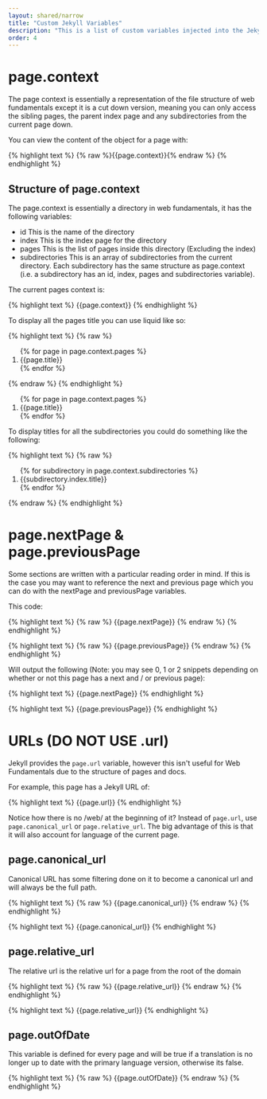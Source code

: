 ```yaml
---
layout: shared/narrow
title: "Custom Jekyll Variables"
description: "This is a list of custom variables injected into the Jekyll page that can be used to structure your page and the links through Web Fundamentals"
order: 4
---
```


# page.context

The page context is essentially a representation of the file structure of
web fundamentals except it is a cut down version, meaning you can only
access the sibling pages, the parent index page and any subdirectories
from the current page down.

You can view the content of the object for a page with:

{% highlight text %}
    {% raw %}{{page.context}}{% endraw %}
{% endhighlight %}

## Structure of page.context

The page.context is essentially a directory in web fundamentals, it has the
following variables:

- id
    This is the name of the directory
- index
    This is the index page for the directory
- pages
    This is the list of pages inside this directory (Excluding the index)
- subdirectories
    This is an array of subdirectories from the current directory. Each
    subdirectory has the same structure as page.context (i.e. a subdirectory
    has an id, index, pages and subdirectories variable).

The current pages context is:

{% highlight text %}
    {{page.context}}
{% endhighlight %}

To display all the pages title you can use liquid like so:

{% highlight text %}
{% raw %}
<ol>
  {% for page in page.context.pages %}
    <li>
    {{page.title}}
    </li>
  {% endfor %}
</ol>
{% endraw %}
{% endhighlight %}


<ol>
  {% for page in page.context.pages %}
    <li>
    {{page.title}}
    </li>
  {% endfor %}
</ol>

To display titles for all the subdirectories you could do something
like the following:


{% highlight text %}
{% raw %}
<ol>
  {% for subdirectory in page.context.subdirectories %}
    <li>
    {{subdirectory.index.title}}
    </li>
  {% endfor %}
</ol>
{% endraw %}
{% endhighlight %}

# page.nextPage & page.previousPage

Some sections are written with a particular reading order in mind. If this is
the case you may want to reference the next and previous page which you can
do with the nextPage and previousPage variables.

This code:

{% highlight text %}
{% raw %}
{{page.nextPage}}
{% endraw %}
{% endhighlight %}

{% highlight text %}
{% raw %}
{{page.previousPage}}
{% endraw %}
{% endhighlight %}

Will output the following (Note: you may see 0, 1 or 2 snippets depending
  on whether or not this page has a next and / or previous page):

{% highlight text %}
{{page.nextPage}}
{% endhighlight %}


{% highlight text %}
{{page.previousPage}}
{% endhighlight %}

# URLs (DO NOT USE .url)

Jekyll provides the `page.url` variable, however this isn't useful for Web
Fundamentals due to the structure of pages and docs.

For example, this page has a Jekyll URL of:

{% highlight text %}
{{page.url}}
{% endhighlight %}

Notice how there is no /web/ at the beginning of it? Instead of `page.url`,
use `page.canonical_url` or `page.relative_url`. The big advantage of this
is that it will also account for language of the current page.

## page.canonical_url

Canonical URL has some filtering done on it to become a canonical url and
will always be the full path.

{% highlight text %}
{% raw %}
{{page.canonical_url}}
{% endraw %}
{% endhighlight %}

{% highlight text %}
{{page.canonical_url}}
{% endhighlight %}

## page.relative_url

The relative url is the relative url for a page from the root of the domain

{% highlight text %}
{% raw %}
{{page.relative_url}}
{% endraw %}
{% endhighlight %}

{% highlight text %}
{{page.relative_url}}
{% endhighlight %}

## page.outOfDate

This variable is defined for every page and will be true if a translation is
no longer up to date with the primary language version, otherwise its false.

{% highlight text %}
{% raw %}
{{page.outOfDate}}
{% endraw %}
{% endhighlight %}
